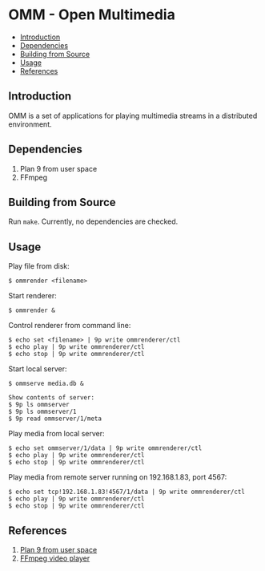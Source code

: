 # OMM - Open Multimedia

- [Introduction](https://github.com/captaingroove/omm-9p#introduction)
- [Dependencies](https://github.com/captaingroove/omm-9p#dependencies)
- [Building from Source](https://github.com/captaingroove/omm-9p#building-from-source)
- [Usage](https://github.com/captaingroove/omm-9p#usage)
- [References](https://github.com/captaingroove/omm-9p#references)

## Introduction

OMM is a set of applications for playing multimedia streams in a distributed environment.

## Dependencies

1. Plan 9 from user space
2. FFmpeg

## Building from Source

Run `make`. Currently, no dependencies are checked.

## Usage

Play file from disk:
```
$ ommrender <filename>
```

Start renderer:
```
$ ommrender &
```

Control renderer from command line:
```
$ echo set <filename> | 9p write ommrenderer/ctl
$ echo play | 9p write ommrenderer/ctl
$ echo stop | 9p write ommrenderer/ctl
```

Start local server:
```
$ ommserve media.db &
```

```
Show contents of server:
$ 9p ls ommserver
$ 9p ls ommserver/1
$ 9p read ommserver/1/meta
```

Play media from local server:
```
$ echo set ommserver/1/data | 9p write ommrenderer/ctl
$ echo play | 9p write ommrenderer/ctl
$ echo stop | 9p write ommrenderer/ctl
```

Play media from remote server running on 192.168.1.83, port 4567:
```
$ echo set tcp!192.168.1.83!4567/1/data | 9p write ommrenderer/ctl
$ echo play | 9p write ommrenderer/ctl
$ echo stop | 9p write ommrenderer/ctl
```

## References

1. [Plan 9 from user space](https://9fans.github.io/plan9port)
2. [FFmpeg video player](https://github.com/rambodrahmani/ffmpeg-video-player)
